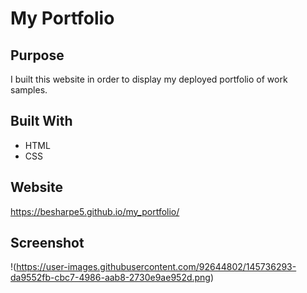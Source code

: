 # My Portfolio

## Purpose
I built this website in order to display my deployed portfolio of work samples.

## Built With
* HTML
* CSS

## Website
https://besharpe5.github.io/my_portfolio/

## Screenshot
!(https://user-images.githubusercontent.com/92644802/145736293-da9552fb-cbc7-4986-aab8-2730e9ae952d.png)